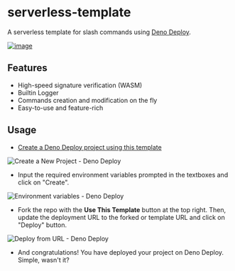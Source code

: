 # serverless-template

A serverless template for slash commands using [Deno Deploy](https://deno.com/deploy).

[![image](https://user-images.githubusercontent.com/23035000/116934239-b0d4a400-ac32-11eb-83f6-0c4119d59fa8.png)](https://dash.deno.com/new?url=https://raw.githubusercontent.com/discordeno/serverless-deno-deploy-template/main/mod.ts&env=DISCORD_PUBLIC_KEY,DISCORD_TOKEN,DISCORD_LOGS_WEBHOOK,REDEPLOY_AUTHORIZATION)

## Features

- High-speed signature verification (WASM)
- Builtin Logger
- Commands creation and modification on the fly
- Easy-to-use and feature-rich

## Usage

- [Create a Deno Deploy project using this template](https://dash.deno.com/new?url=https://raw.githubusercontent.com/discordeno/serverless-deno-deploy-template/main/mod.ts&env=DISCORD_PUBLIC_KEY,DISCORD_TOKEN,DISCORD_LOGS_WEBHOOK,REDEPLOY_AUTHORIZATION)

![Create a New Project - Deno Deploy](https://i.ibb.co/LtrQzwF/image.png)

- Input the required environment variables prompted in the textboxes and click on "Create".

![Environment variables - Deno Deploy](https://i.ibb.co/HXPgQHw/image.png)

- Fork the repo with the **Use This Template** button at the top right. Then, update the deployment URL to the forked or template URL and click on "Deploy" button.

![Deploy from URL - Deno Deploy](https://i.ibb.co/b3VCD4C/image.png)

- And congratulations! You have deployed your project on Deno Deploy. Simple, wasn't it?

